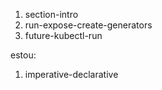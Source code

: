 1. section-intro
1. run-expose-create-generators
1. future-kubectl-run


estou:
1. imperative-declarative
